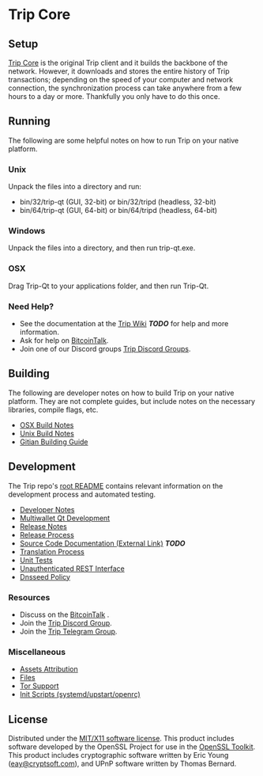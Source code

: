 Trip Core
=====================

Setup
---------------------
[Trip Core](https://github.com/trip-project/trip) is the original Trip client and it builds the backbone of the network. However, it downloads and stores the entire history of Trip transactions; depending on the speed of your computer and network connection, the synchronization process can take anywhere from a few hours to a day or more. Thankfully you only have to do this once.

Running
---------------------
The following are some helpful notes on how to run Trip on your native platform.

### Unix

Unpack the files into a directory and run:

- bin/32/trip-qt (GUI, 32-bit) or bin/32/tripd (headless, 32-bit)
- bin/64/trip-qt (GUI, 64-bit) or bin/64/tripd (headless, 64-bit)

### Windows

Unpack the files into a directory, and then run trip-qt.exe.

### OSX

Drag Trip-Qt to your applications folder, and then run Trip-Qt.

### Need Help?

* See the documentation at the [Trip Wiki](https://en.bitcoin.it/wiki/Main_Page) ***TODO***
for help and more information.
* Ask for help on [BitcoinTalk](https://bitcointalk.org/index.php?topic=506320.0).
* Join one of our Discord groups [Trip Discord Groups](https://discord.gg/8tbvMQM).

Building
---------------------
The following are developer notes on how to build Trip on your native platform. They are not complete guides, but include notes on the necessary libraries, compile flags, etc.

- [OSX Build Notes](build-osx.md)
- [Unix Build Notes](build-unix.md)
- [Gitian Building Guide](gitian-building.md)

Development
---------------------
The Trip repo's [root README](https://github.com/trip-project/trip/blob/master/README.md) contains relevant information on the development process and automated testing.

- [Developer Notes](developer-notes.md)
- [Multiwallet Qt Development](multiwallet-qt.md)
- [Release Notes](release-notes.md)
- [Release Process](release-process.md)
- [Source Code Documentation (External Link)](https://dev.visucore.com/bitcoin/doxygen/) ***TODO***
- [Translation Process](translation_process.md)
- [Unit Tests](unit-tests.md)
- [Unauthenticated REST Interface](REST-interface.md)
- [Dnsseed Policy](dnsseed-policy.md)

### Resources

* Discuss on the [BitcoinTalk](https://bitcointalk.org/index.php?topic=506320.0) .
* Join the [Trip Discord Group](https://discord.gg/VStxaRy).
* Join the [Trip Telegram Group](https://t.me/TRIPOfficial).

### Miscellaneous
- [Assets Attribution](assets-attribution.md)
- [Files](files.md)
- [Tor Support](tor.md)
- [Init Scripts (systemd/upstart/openrc)](init.md)

License
---------------------
Distributed under the [MIT/X11 software license](http://www.opensource.org/licenses/mit-license.php).
This product includes software developed by the OpenSSL Project for use in the [OpenSSL Toolkit](https://www.openssl.org/). This product includes
cryptographic software written by Eric Young ([eay@cryptsoft.com](mailto:eay@cryptsoft.com)), and UPnP software written by Thomas Bernard.

